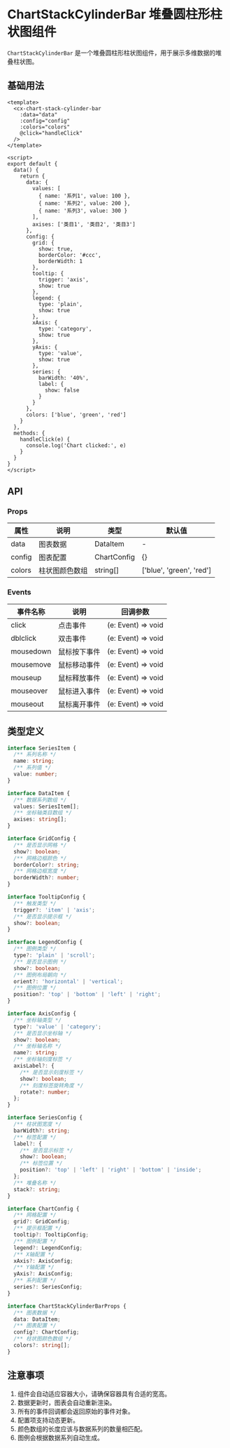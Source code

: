 # ChartStackCylinderBar 堆叠圆柱形柱状图组件

`ChartStackCylinderBar` 是一个堆叠圆柱形柱状图组件，用于展示多维数据的堆叠柱状图。

## 基础用法

```vue
<template>
  <cx-chart-stack-cylinder-bar
    :data="data"
    :config="config"
    :colors="colors"
    @click="handleClick"
  />
</template>

<script>
export default {
  data() {
    return {
      data: {
        values: [
          { name: '系列1', value: 100 },
          { name: '系列2', value: 200 },
          { name: '系列3', value: 300 }
        ],
        axises: ['类目1', '类目2', '类目3']
      },
      config: {
        grid: {
          show: true,
          borderColor: '#ccc',
          borderWidth: 1
        },
        tooltip: {
          trigger: 'axis',
          show: true
        },
        legend: {
          type: 'plain',
          show: true
        },
        xAxis: {
          type: 'category',
          show: true
        },
        yAxis: {
          type: 'value',
          show: true
        },
        series: {
          barWidth: '40%',
          label: {
            show: false
          }
        }
      },
      colors: ['blue', 'green', 'red']
    }
  },
  methods: {
    handleClick(e) {
      console.log('Chart clicked:', e)
    }
  }
}
</script>
```

## API

### Props

| 属性 | 说明 | 类型 | 默认值 |
|------|------|------|--------|
| data | 图表数据 | DataItem | - |
| config | 图表配置 | ChartConfig | {} |
| colors | 柱状图颜色数组 | string[] | ['blue', 'green', 'red'] |

### Events

| 事件名称 | 说明 | 回调参数 |
|----------|------|----------|
| click | 点击事件 | (e: Event) => void |
| dblclick | 双击事件 | (e: Event) => void |
| mousedown | 鼠标按下事件 | (e: Event) => void |
| mousemove | 鼠标移动事件 | (e: Event) => void |
| mouseup | 鼠标释放事件 | (e: Event) => void |
| mouseover | 鼠标进入事件 | (e: Event) => void |
| mouseout | 鼠标离开事件 | (e: Event) => void |

## 类型定义

```ts
interface SeriesItem {
  /** 系列名称 */
  name: string;
  /** 系列值 */
  value: number;
}

interface DataItem {
  /** 数据系列数组 */
  values: SeriesItem[];
  /** 坐标轴类目数组 */
  axises: string[];
}

interface GridConfig {
  /** 是否显示网格 */
  show?: boolean;
  /** 网格边框颜色 */
  borderColor?: string;
  /** 网格边框宽度 */
  borderWidth?: number;
}

interface TooltipConfig {
  /** 触发类型 */
  trigger?: 'item' | 'axis';
  /** 是否显示提示框 */
  show?: boolean;
}

interface LegendConfig {
  /** 图例类型 */
  type?: 'plain' | 'scroll';
  /** 是否显示图例 */
  show?: boolean;
  /** 图例布局朝向 */
  orient?: 'horizontal' | 'vertical';
  /** 图例位置 */
  position?: 'top' | 'bottom' | 'left' | 'right';
}

interface AxisConfig {
  /** 坐标轴类型 */
  type?: 'value' | 'category';
  /** 是否显示坐标轴 */
  show?: boolean;
  /** 坐标轴名称 */
  name?: string;
  /** 坐标轴刻度标签 */
  axisLabel?: {
    /** 是否显示刻度标签 */
    show?: boolean;
    /** 刻度标签旋转角度 */
    rotate?: number;
  };
}

interface SeriesConfig {
  /** 柱状图宽度 */
  barWidth?: string;
  /** 标签配置 */
  label?: {
    /** 是否显示标签 */
    show?: boolean;
    /** 标签位置 */
    position?: 'top' | 'left' | 'right' | 'bottom' | 'inside';
  };
  /** 堆叠名称 */
  stack?: string;
}

interface ChartConfig {
  /** 网格配置 */
  grid?: GridConfig;
  /** 提示框配置 */
  tooltip?: TooltipConfig;
  /** 图例配置 */
  legend?: LegendConfig;
  /** X轴配置 */
  xAxis?: AxisConfig;
  /** Y轴配置 */
  yAxis?: AxisConfig;
  /** 系列配置 */
  series?: SeriesConfig;
}

interface ChartStackCylinderBarProps {
  /** 图表数据 */
  data: DataItem;
  /** 图表配置 */
  config?: ChartConfig;
  /** 柱状图颜色数组 */
  colors?: string[];
}
```

## 注意事项

1. 组件会自动适应容器大小，请确保容器具有合适的宽高。
2. 数据更新时，图表会自动重新渲染。
3. 所有的事件回调都会返回原始的事件对象。
4. 配置项支持动态更新。
5. 颜色数组的长度应该与数据系列的数量相匹配。
6. 图例会根据数据系列自动生成。 